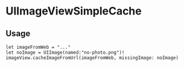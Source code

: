 # UIImageViewSimpleCache
## Usage
```
let imageFromWeb = "..."
let noImage = UIImage(named:"no-photo.png")!
imageView.cacheImageFromUrl(imageFromWeb, missingImage: noImage)
```
